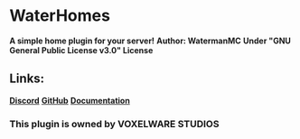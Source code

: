 # WaterHomes
**A simple home plugin for your server!**
**Author: WatermanMC**
**Under "GNU General Public License v3.0" License**

## Links:
**[Discord]()**
**[GitHub](https://github.com/WatermanMC/WaterHomes)**
**[Documentation]()**


### This plugin is owned by VOXELWARE STUDIOS
